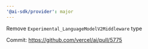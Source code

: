 ```yaml
---
'@ai-sdk/provider': major
---
```


Remove `Experimental_LanguageModelV2Middleware` type

Commit: https://github.com/vercel/ai/pull/5775
